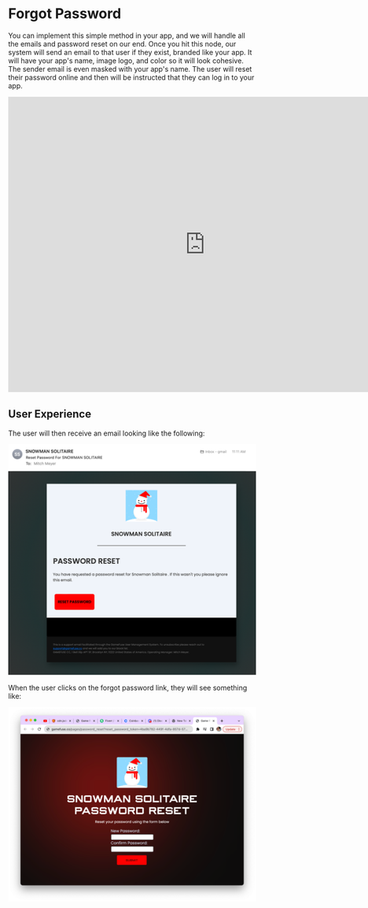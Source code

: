 # Forgot Password

You can implement this simple method in your app, and we will handle all the emails and password reset on our end. Once you hit this node, our system will send an email to that user if they exist, branded like your app. It will have your app's name, image logo, and color so it will look cohesive. The sender email is even masked with your app's name. The user will reset their password online and then will be instructed that they can log in to your app.

<iframe src="https://blueprintue.com/render/s6b5te7o/" width="800" height="600" frameborder="0" allowfullscreen></iframe>

## User Experience

The user will then receive an email looking like the following:

![password](images/password_reset.png)

When the user clicks on the forgot password link, they will see something like:

![password](images/password_2.png)